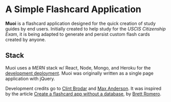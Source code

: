 A Simple Flashcard Application
==============================

**Muoi** is a flashcard application designed for the quick creation of study guides by end users. Initially created to help study for the *USCIS Citizenship Exam*, it is being adapted to generate and persist custom flash cards created by anyone. 

## Stack

Muoi uses a *MERN* stack w/ React, Node, Mongo, and Heroku for the [development deployment](https://muoi-dev.herokuapp.com/). Muoi was originally written as a single page application with jQuery.  

Development credits go to [Clint Brodar](https://github.com/cb721) and [Max Anderson](https://github.com/mxwllndrsn). It was inspired by the article [Create a flashcard app without a database](http://brettromero.com/create-flashcard-app-without-database/), by [Brett Romero](https://github.com/vladimiriii).
 
